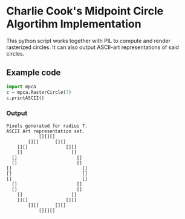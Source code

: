 # Charlie Cook's Midpoint Circle Algortihm Implementation

This python script works together with PIL to compute and render rasterized circles. It can also output ASCII-art representations of said circles.

## Example code
```Python
import mpca
c = mpca.RasterCircle(7)
c.printASCII()
```

### Output
```
Pixels generated for radius 7.
ASCII Art representation set.
            [][][]
        [][]      [][]
    [][]              [][]
    []                  []
  []                      []
  []                      []
[]                          []
[]                          []
[]                          []
  []                      []
  []                      []
    []                  []
    [][]              [][]
        [][]      [][]
            [][][]
```
